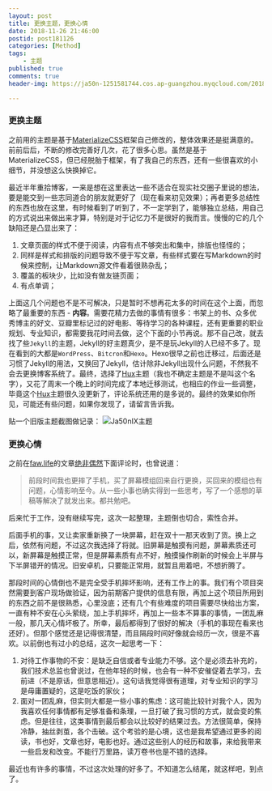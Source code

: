 ```yaml
---
layout: post
title: 更换主题，更换心情
date: 2018-11-26 21:46:00
postid: post181126
categories: [Method]
tags: 
    - 主题
published: true
comments: true
header-img: https://ja50n-1251581744.cos.ap-guangzhou.myqcloud.com/20181126171327.png

---
```


### 更换主题

之前用的主题是基于[MaterializeCSS](http://materializecss.com/)框架自己修改的，整体效果还是挺满意的。前前后后，不断的修改完善好几次，花了很多心思。虽然是基于MaterializeCSS，但已经脱胎于框架，有了我自己的东西，还有一些很喜欢的小细节，并没想这么快换掉它。

最近半年重拾博客，一来是想在这里表达一些不适合在现实社交圈子里说的想法，要是能交到一些志同道合的朋友就更好了（现在看来初见效果）；再者更多总结性的东西也放在这里，有时候看到了听到了，不一定学到了，能够独立总结，用自己的方式说出来做出来才算，特别是对于记忆力不是很好的我而言。慢慢的它的几个缺陷还是凸显出来了：

1. 文章页面的样式不便于阅读，内容有点不够突出和集中，排版也怪怪的；
2. 同样是样式和排版的问题导致不便于写文章，有些样式要在写Markdown的时候来控制，让Markdown源文件看着很熟杂乱；
3. 覆盖的板块少，比如没有做友链页面；
4. 有点单调；

上面这几个问题也不是不可解决，只是暂时不想再花太多的时间在这个上面，而忽略了最重要的东西 - **内容**。需要花精力去做的事情有很多：书架上的书、众多优秀博主的好文、豆瓣里标记过的好电影、等待学习的各种课程，还有更重要的职业规划、专业知识，都需要我花时间去做，这个下面的小节再说。那不自己改，就去找了些`Jekyll`的主题，Jekyll的好主题真少，是不是玩Jekyll的人已经不多了。现在看到的大都是`WordPress`、`Bitcron`和`Hexo`。Hexo很早之前也迁移过，后面还是习惯了Jekyll的用法，又换回了Jekyll，估计除非Jekyll出现什么问题，不然我不会去更换博客系统了。最终，选择了[Hux]主题（我也不确定主题是不是叫这个名字），又花了周末一个晚上的时间完成了本地迁移测试，也相应的作业一些调整，毕竟这个[Hux]主题很久没更新了，评论系统还用的是多说的。最终的效果如你所见，可能还有些问题，如果你发现了，请留言告诉我。

<!-- ![Ja50n新主题 - Hux](https://ja50n-1251581744.cos.ap-guangzhou.myqcloud.com/20181126204541.png) -->

贴一个旧版主题截图做记录：
![Ja50nⅨ主题](https://ja50n-1251581744.cos.ap-guangzhou.myqcloud.com/20181126204718.png)

### 更换心情

之前在[faw.life](http://faw.life/)的文章[绝非偶然](http://faw.life/index.php/2018/11/09/%e7%bb%9d%e9%9d%9e%e5%81%b6%e7%84%b6/)下面评论时，也曾说道：

> 前段时间我也更摔了手机，买了屏幕模组回来自行更换，买回来的模组也有问题，心情影响至今。从一些小事也确实得到一些思考，写了一个感想的草稿等解决了就发出来。都共勉吧。

后来忙于工作，没有继续写完，这次一起整理，主题倒也切合，索性合并。

后面手机的事，又让卖家重新换了一块屏幕，赶在双十一那天收到了货。换上之后，依然有问题，不过这次我选择了将就。旧屏幕是触摸有问题，屏幕素质还可以，新屏幕是触摸正常，但是屏幕素质有点不好，触摸操作刷新的时候会上半屏与下半屏错开的情况。旧安卓机，只要能正常用，就暂且用着吧，不想折腾了。

那段时间的心情倒也不是完全受手机摔坏影响，还有工作上的事。我们有个项目突然需要到客户现场做验证，因为前期客户提供的信息有限，再加上这个项目所用到的东西之前不是很熟悉，心里没底；还有几个有些难度的项目需要尽快给出方案，一直有种不安在心头萦绕，加上手机摔坏，再加上一些本不算事的事情，一团乱麻一般，那几天心情坏极了。所幸，最后都得到了很好的解决（手机的事现在看来也还好）。但那个感觉还是记得很清楚，而且隔段时间好像就会经历一次，很是不喜欢。以前倒也有过小的总结，这次一起思考一下：

1. 对待工作事物的不安：是缺乏自信或者专业能力不够。这个是必须去补充的，我们技术总监也曾说过，在他年轻的时候，也会有一种不安催促着去学习，去前进（不是原话，但意思相近）。这句话我觉得很有道理，对专业知识的学习是毋庸置疑的，这是吃饭的家伙；
2. 面对一团乱麻，但实则大都是一些小事的焦虑：这可能比较针对我个人，因为我喜欢任何事情都有足够准备和条理，一旦打破了我习惯的方式，就会变的焦虑。但是往往，这类事情到最后都会以比较好的结果过去。方法很简单，保持冷静，抽丝剥茧，各个击破。这个考验的是心境，这也是我希望通过更多的阅读，书也好，文章也好，电影也好。通过这些别人的经历和故事，来给我带来一些启发和改变。不能行万里路，读万卷书也是不错的选择。

最近也有许多的事情，不过这次处理的好多了。不知道怎么结尾，就这样吧，到点了。

[Hux]:http://huangxuan.me/